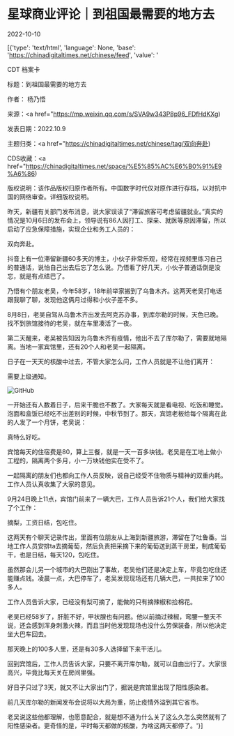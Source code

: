 # 星球商业评论｜到祖国最需要的地方去

2022-10-10

[{'type': 'text/html', 'language': None, 'base': 'https://chinadigitaltimes.net/chinese/feed', 'value': '

CDT 档案卡

标题：到祖国最需要的地方去

作者： 杨乃悟

来源：<a href="https://mp.weixin.qq.com/s/SVA9w343P8p96_FDfHdKXg)

发表日期：2022.10.9

主题归类：<a href="https://chinadigitaltimes.net/chinese/tag/双向奔赴)

CDS收藏：<a href="https://chinadigitaltimes.net/space/%E5%85%AC%E6%B0%91%E9%A6%86)

版权说明：该作品版权归原作者所有。中国数字时代仅对原作进行存档，以对抗中国的网络审查。详细版权说明。





昨天，新疆有关部门发布消息，说大家误读了“滞留旅客可考虑留疆就业。”真实的情况是10月6日的发布会上，领导说有86人因打工、探亲、就医等原因滞留，所以启动了应急保障措施，实现企业和务工人员的：

双向奔赴。

抖音上有一位滞留新疆60多天的博主，小伙子非常乐观，经常在视频里练习自己的普通话，说怕自己出去后忘了怎么说。乃悟看了好几天，小伙子普通话倒是没忘，就是有点结巴了。

乃悟有个朋友老吴，今年58岁，18年前举家搬到了乌鲁木齐。这两天老吴打电话跟我聊了聊，发现他这俩月过得和小伙子差不多。

8月8日，老吴自驾从乌鲁木齐出发去阿克苏办事，到库尔勒的时候，天色已晚。找不到旅馆接待的老吴，就在车里凑活了一夜。

第二天醒来，老吴被告知因为乌鲁木齐有疫情，他出不去了库尔勒了，需要就地隔离。当地一家宾馆里，还有20个人和老吴一起隔离。

日子在一天天的核酸中过去，不管大家怎么问，工作人员就是不让他们离开：

需要上级通知。

![GitHub](https://chinadigitaltimes.net/chinese/files/2022/10/image-1665374479869.png)

一开始还有人数着日子，后来干脆也不数了。大家每天就是看电视、吃饭和睡觉。泡面和盒饭已经吃不出差别的时候，中秋节到了。那天，宾馆老板给每个隔离在此的人发了一个月饼，老吴说：

真特么好吃。

宾馆每天的住宿费是80，算上三餐，就是一天一百多块钱。老吴是在工地上做小工程的，隔离两个多月，小一万块钱他实在受不了。

一起隔离的朋友们也都向工作人员反映，说自己经受不住物质与精神的双重内耗。工作人员认真收集了大家的意见。

9月24日晚上11点，宾馆门前来了一辆大巴，工作人员告诉21个人，我们给大家找了个工作：

摘梨，工资日结，包吃住。

这两天有个聊天记录传出，里面有位朋友从上海到新疆旅游，滞留在了吐鲁番。当地工作人员安排ta去摘葡萄，然后负责把采摘下来的葡萄送到蒸干房里，制成葡萄干，也是日结，每天120，包吃住。

虽然那会儿另一个城市的大巴刚出了事故，老吴他们还是决定上车，毕竟包吃住还能赚点钱。凌晨一点，大巴停车了，老吴发现现场还有几辆大巴，一共拉来了100多人。

工作人员告诉大家，已经没有梨可摘了，能做的只有摘辣椒和捡棉花。

老吴已经58岁了，肝脏不好，甲状腺也有问题。他以前摘过辣椒，弯腰一整天不说，还会感到浑身刺激火辣，而且当时他发现现场也没什么劳保装备，所以他决定坐大巴车回去。

那天晚上的100多人里，还是有30多人选择留下来干活儿。

回到宾馆后，工作人员告诉大家，只要不离开库尔勒，就可以自由出行了。大家很高兴，毕竟比每天关在房间里强。

好日子只过了3天，就又不让大家出门了，据说是宾馆里出现了阳性感染者。

前几天库尔勒的新闻发布会说将以大局为重，防止疫情外溢到其它省市。

老吴说这些他都理解，也愿意配合，就是想不通为什么关了这么久怎么突然就有了阳性感染者。更奇怪的是，平时每天都做的核酸，为啥这两天都停了。'}]